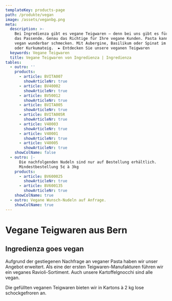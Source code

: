 ```yaml
---
templateKey: products-page
path: /produkte/vegan
image: /assets/veganbg.png
meta:
  description: >-
    Bei Ingredienza gibt es vegane Teigwaren – denn bei uns gibt es für jeden
    das Passende. Genau das Richtige für Ihre vegane Kunden. Pasta kann auch
    vegan wunderbar schmecken. Mit Aubergine, Basilikum oder Spinat im Dinkel-
    oder Kurkumateig.  ► Entdecken Sie unsere veganen Teigwaren
  keywords: Vegane Teigwaren
  title: Vegane Teigwaren von Ingredienza | Ingredienza
tables:
  - outro: ''
    products:
      - article: BVITA007
        showArticleNr: true
      - article: BV40002
        showArticleNr: true
      - article: BV50012
        showArticleNr: true
      - article: BVITA005
        showArticleNr: true
      - article: BVITA005R
        showArticleNr: true
      - article: V40003
        showArticleNr: true
      - article: V40001
        showArticleNr: true
      - article: V40005
        showArticleNr: true
    showColName: false
  - outro: |-
      Die nachfolgenden Nudeln sind nur auf Bestellung erhältlich.
      Mindestbestellung 5¢ à 3kg
    products:
      - article: BV600025
        showArticleNr: true
      - article: BV600135
        showArticleNr: true
    showColName: true
  - outro: Vegane Wunsch-Nudeln auf Anfrage.
    showColName: true
---
```

 
# Vegane Teig&shy;waren aus Bern

## Ingredienza goes vegan

Aufgrund der gestiegenen Nachfrage an veganer Pasta haben wir unser Angebot
erweitert. Als eine der ersten Teigwaren-Manufakturen führen wir ein veganes
Ravioli-Sortiment. Auch unsere Kartoffelgnocchi sind alle vegan.

Die gefüllten veganen Teigwaren bieten wir in Kartons &agrave; 2 kg lose
schockgefroren an.
